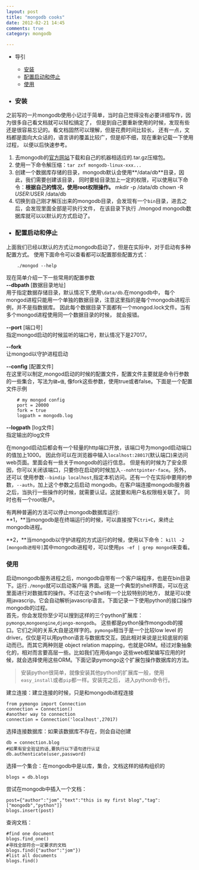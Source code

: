 ```yaml
---
layout: post
title: "mongodb cooks"
date: 2012-02-21 14:45
comments: true
category: mongodb

---
```


+  导引
   +  [安装](#q1)
   +  [配置启动和停止](#q2)
   +  [使用](#q3)


+  <h3 id = "q1">安装</h3><!--more-->
之前写的一片mongodb使用小记过于简单，当时自己觉得没有必要详细写作，因为很多自己看文档就可以轻松搞定了，
但是到自己要重新使用的时候，发现有些还是很容易忘记的。看文档固然可以理解，但是花费时间比较长，
还有一点，文档都是面向大众话的，语言讲的覆盖比较广，但是却不细，现在重新记载一下使用过程，
以便以后快速参考。  
   1. 去mongodb的[官方网站][1]下载和自己的机器相适应的.tar.gz压缩包。
   2. 使用一下命令解压缩：`tar zxf mongodb-linux-xxx...`
   3. 创建一个数据库存储的目录，mongodb默认会使用**/data/db**目录，因此，我们需要创建该目录，
同时要给目录加上一定的权限，可以使用以下命令：__根据自己的情况，使用root权限操作。__
          mkdir -p /data/db
          chown -R $USER:$USER /data/db
   4. 切换到自己刚才解压出来的mongodb目录，会发现有一个`bin`目录，进去之后，会发现里面全部是可执行文件，
在该目录下执行
          ./mongod
      mongodb数据库就可以以默认的方式启动了。

+  <h3 id = "q2">配置启动和停止</h3>
上面我们已经以默认的方式让mongodb启动了，但是在实际中，对于启动有多种配置方式。
使用下面命令可以查看都可以配置那些配置方式：

        ./mongod --help

现在简单介绍一下一些常用的配置参数  
**--dbpath** [数据目录地址]  
用于指定数据存储目录，默认情况下,使用`\data/db`.在mongodb中，
每个mongod进程只能用一个单独的数据目录，注意这里指的是每个mongodb进程示例，并不是指数据库。
因此每个数据目录下面都有一个mongod.lock文件。当有多个mongod进程使用同一个数据目录的时候，
就会报错。

**--port** [端口号]  
指定mongod启动的时候监听的端口号，默认情况下是27017。

**--fork**  
让mongod以守护进程启动

**--config** [配置文件]  
在这里可以制定,mongod启动的时候的配置文件，配置文件主要就是命令行参数的一些集合，写法为`键=值`,
像fork这些参数，使用true或者false。下面是一个配置文件示例

        # my mongod config
        port = 20000
        fork = true
        logpath = mongodb.log

**--logpath** [log文件]  
指定输出的log文件

在mongod启动后都会有一个轻量的http端口开放，该端口号为mongod启动端口的值加上1000。
因此你可以在浏览器中输入`localhost:28017`(默认端口)来访问web页面。里面会有一些关于mongodb的运行信息。
但是有的时候为了安全原因，你可以关闭该端口，只要你在启动的时候加入`--nohttpinter-face`。另外，还可以
使用参数`--bindip localhost`,指定本机访问。还有一个在实际中要用的参数，`--auth`，加上这个参数之后启动
mongodb。在客户端连接mongodb服务器之后，当执行一些操作的时候，就需要认证。这就要和用户名权限相关联了。
同时也有一个root账户。

有两种普遍的方法可以停止mongodb数据库运行:  
**1，**当mongodb是在终端运行的时候，可以直接按下`Ctri+C`，来终止mongodb进程。 

**2，**当mongodb以守护进程的方式运行的时候，使用以下命令：
`kill -2 [mongodb进程号]`其中mongodb进程号，可以使用`ps -ef | grep mongod`来查看。

<h3 id = "q3">使用</h3>

启动mongodb服务进程之后，mongodb自带有一个客户端程序，也是在bin目录下。运行`./mongo`就可以启动客户端
界面。这是一个典型的shell界面，可以在这里面进行对数据库的操作。不过在这个shell有一个比较特别的地方，
就是可以使用javascrip。它会自动解析javascrip语言。下面记录一下使用python的接口操作mongodb的过程。  
首先，你会发现你至少可以搜到这样的三个python扩展库：`pymongo`,`mongoengine`,`django-mongodb`。
这些都是python操作mongodb的接口。它们之间的关系大自是这样字的。`pymongo`相当于是一个比较low level
的driver。仅仅是可以用python语言与数据库交互。因此相对来说是比较底层的驱动而已。而其它两种则是
object relation mapping，也就是ORM。经过对象抽象化的，相对而言要高层一些。比如我们在用django
这些web框架编写应用的时候，就会选择使用这些ORM。下面记录pymongo这个扩展包操作数据库的方法。
>安装python很简单，就像安装其他python的扩展库一般，使用`easy_install`或者`pip`都一样。安装完之后，
进入python命令行。

建立连接：建立连接的时候，只是和mongodb进程连接

    from pymongo import Connection
    connection = Connection()
    #another way to connection
    connection = Connection('localhost',27017)

选择连接数据库：如果该数据库不存在，则会自动创建

    db = connection.blog
    #如果有安全验证的话,要执行以下语句进行认证
    db.authenticate(user,password)

选择一个集合：在mongodb中是以库，集合，文档这样的结构组织的

    blogs = db.blogs

尝试在mongodb中插入一个文档：

    post={"author":"jom","text":"this is my first blog","tag":["mongodb","python"]}
    blogs.insert(post)

查询文档：

    #find one document
    blogs.find_one()
    #寻找全部符合一定要求的文档
    blogs.find({"author":"jom"})
    #list all documents
    blogs.find()



[1]:http://www.mongodb.org
